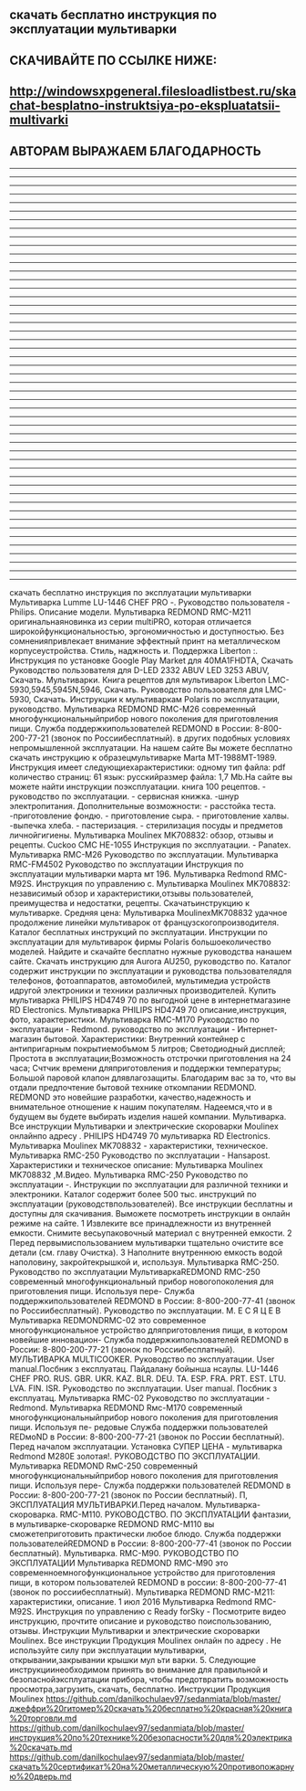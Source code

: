 скачать бесплатно инструкция по эксплуатации мультиварки
--------------------------------------------------
СКАЧИВАЙТЕ ПО ССЫЛКЕ НИЖЕ:
--------------------------------------------------
http://windowsxpgeneral.filesloadlistbest.ru/skachat-besplatno-instruktsiya-po-ekspluatatsii-multivarki
--------------------------------------------------
АВТОРАМ ВЫРАЖАЕМ БЛАГОДАРНОСТЬ
--------------------------------------------------
--------------------------------------------------
--------------------------------------------------
--------------------------------------------------
--------------------------------------------------
--------------------------------------------------
--------------------------------------------------
--------------------------------------------------
--------------------------------------------------
--------------------------------------------------
--------------------------------------------------
--------------------------------------------------
--------------------------------------------------
--------------------------------------------------
--------------------------------------------------
--------------------------------------------------
--------------------------------------------------
--------------------------------------------------
--------------------------------------------------
--------------------------------------------------
--------------------------------------------------
--------------------------------------------------
--------------------------------------------------
--------------------------------------------------
--------------------------------------------------
--------------------------------------------------
--------------------------------------------------
--------------------------------------------------
--------------------------------------------------
--------------------------------------------------
--------------------------------------------------
--------------------------------------------------
--------------------------------------------------
--------------------------------------------------
--------------------------------------------------
--------------------------------------------------
--------------------------------------------------
--------------------------------------------------
--------------------------------------------------
--------------------------------------------------
--------------------------------------------------
--------------------------------------------------
--------------------------------------------------
--------------------------------------------------
--------------------------------------------------
--------------------------------------------------
--------------------------------------------------
--------------------------------------------------
--------------------------------------------------
--------------------------------------------------
скачать бесплатно инструкция по эксплуатации мультиварки Мультиварка Lumme LU-1446 CHEF PRO -. Руководство пользователя - Philips. Описание модели. Мультиварка REDMOND RMC-М211  оригинальнаяновинка из серии multiPRO, которая отличается широкойфункциональностью, эргономичностью и доступностью. Без сомненияпривлекает внимание эффектный принт на металлическом корпусеустройства. Стиль, наджность и. Поддержка Liberton :. Инструкция по установке Google Play Market для 40MA1FHDTА, Скачать Руководство пользователя для D-LED 2332 ABUV  LED 3253 ABUV, Скачать. Мультиварки. Книга рецептов для мультиварок Liberton LMC-5930,5945,5945N,5946, Скачать. Руководство пользователя для LMC-5930, Скачать. Инструкции к мультиваркам Polaris по эксплуатации, руководство. Мультиварка REDMOND RMC-M26  современный многофункциональныйприбор нового поколения для приготовления пищи.  Служба поддержкипользователей REDMOND в России: 8-800-200-77-21 (звонок по Россиибесплатный).  в других подобных условиях непромышленной эксплуатации. На нашем сайте Вы можете бесплатно скачать инструкцию к образецмультиварке Marta MT-1988MT-1989. Инструкция имеет следующиехарактеристики: одному тип файла: pdf количество страниц: 61 язык: русскийразмер файла: 1,7 Mb.На сайте вы можете найти инструкции поэксплуатации. книга 100 рецептов. - руководство по эксплуатации. - сервисная книжка. -шнур электропитания. Дополнительные возможности: - расстойка теста. -приготовление фондю. - приготовление сыра. - приготовление халвы. -выпечка хлеба. - пастеризация. - стерилизация посуды и предметов личнойгигиены. Мультиварка Moulinex MK708832: обзор, отзывы и рецепты. Cuckoo CMC HE-1055 Инструкция по эксплуатации. - Panatex. Мультиварка RMC-M26 Руководство по эксплуатации. Мультиварка RMC-FM4502 Руководство по эксплуатации
Инструкция по эксплуатации мультиварки марта мт 196. Мультиварка Redmond RMC-M92S. Инструкция по управлению с. Мультиварка Moulinex MK708832: независимый обзор и характеристики,отзывы пользователей, преимущества и недостатки, рецепты.  Скачатьинструкцию к мультиварке. Средняя цена:  Мультиварка MoulinexMK708832  удачное продолжение линейки мультиварок от французскогопроизводителя. Каталог бесплатных инструкций по эксплуатации. Инструкции по эксплуатации для мультиварок фирмы Polaris большоеколичество моделей. Найдите и скачайте бесплатно нужные руководства нанашем сайте. Скачать инструкцию для Aurora AU250, руководство по. Каталог содержит инструкции по эксплуатации и руководства пользователядля телефонов, фотоаппаратов, автомобилей, мультимедиа устройств идругой электроники и техники различных производителей. Купить мультиварка PHILIPS HD4749 70 по выгодной цене в интернетмагазине RD Electronics. Мультиварка PHILIPS HD4749 70  описание,инструкция, фото, характеристики. Мультиварка RMC-М170 Руководство по эксплуатации - Redmond. руководство по эксплуатации - Интернет-магазин бытовой. Характеристики: Внутренний контейнер с антипригарным покрытиемобъмом 5 литров; Светодиодный дисплей; Простота в эксплуатации;Возможность отстрочки приготовления на 24 часа; Счтчик времени дляприготовления и поддержки температуры; Большой паровой клапон длявлагозащиты. Благодарим вас за то, что вы отдали предпочтение бытовой технике откомпании REDMOND. REDMOND  это новейшие разработки, качество,надежность и внимательное отношение к нашим покупателям. Надеемся,что и в будущем вы будете выбирать изделия нашей компании. Мультиварка. Все инструкции Мультиварки и электрические скороварки Moulinex онлайнпо адресу .
PHILIPS HD4749 70 мультиварка  RD Electronics. Мультиварка Moulinex MK708832 - характеристики, техническое. Мультиварка RMC-250 Руководство по эксплуатации - Hansapost. Характеристики и техническое описание: Мультиварка Moulinex MK708832 ,М.Видео. Мультиварка RMC-250 Руководство по эксплуатации -. Инструкции по эксплуатации для различной техники и электроники. Каталог содержит более 500 тыс. инструкций по эксплуатации (руководствпользователей). Все инструкции бесплатны и доступны для скачивания. Выможете посмотреть инструкции в онлайн режиме на сайте. 1 Извлеките все принадлежности из внутренней емкости. Снимите весьупаковочный материал с внутренней емкости. 2 Перед первымиспользованием мультиварки тщательно очистите все детали (см. главу Очистка). 3 Наполните внутреннюю емкость водой наполовину, закройтекрышкой и, используя. Мультиварка RMC-250. Руководство по эксплуатации  МультиваркаREDMOND RMC-250  современный многофункциональный прибор новогопоколения для приготовления пищи. Используя пере-  Служба поддержкипользователей REDMOND в России: 8-800-200-77-41 (звонок по Россиибесплатный). Руководство по эксплуатации. М. Е С Я Ц Е В  Мультиварка REDMONDRMC-02  это современное многофункциональное устройство дляприготовления пищи, в котором новейшие инновацион-  Служба поддержкипользователей REDMOND в России: 8-800-200-77-21 (звонок по Россиибесплатный). МУЛЬТИВАРКА  MULTICOOKER. Руководство по эксплуатации. User manual.Посбник з експлуатац. Пайдалану бойынша нсаулы. LU-1446 CHEF PRO. RUS. GBR. UKR. KAZ. BLR. DEU. ТА. ESP. FRA. PRT. EST. LTU. LVA. FIN. ISR. Руководство по эксплуатации. User manual. Посбник з експлуатац. Мультиварка RMC-02 Руководство по эксплуатации - Redmond. Мультиварка REDMOND Rмс-М170  современный многофункциональныйприбор нового поколения для приготовления пищи. Используя пе- редовые Служба поддержки пользователей REDмоND в России: 8-800-200-77-21 (звонок по России бесплатный).  Перед началом эксплуатации. Установка
СУПЕР ЦЕНА - мультиварка Redmond M280E золотая!. РУКОВОДСТВО ПО ЭКСПЛУАТАЦИИ. Мультиварка REDMOND RмC-250  современный многофункциональныйприбор нового поколения для приготовления пищи. Используя пере- Служба поддержки пользователей REDMOND в России: 8-800-200-77-21 (звонок по России бесплатный).  П, ЭКСПЛУАТАЦИЯ МУЛЬТИВАРКИ.Перед началом. Мультиварка-скороварка. RMC-M110. РУКОВОДСТВО. ПО ЭКСПЛУАТАЦИИ фантазии, в мультиварке-скороварке REDMOND RMC-М110 вы сможетеприготовить практически любое блюдо.  Служба поддержки пользователейREDMOND в России: 8-800-200-77-41 (звонок по России бесплатный). Мультиварка. RMC-M90. РУКОВОДСТВО ПО ЭКСПЛУАТАЦИИ   Мультиварка REDMOND RMC-M90  это современноемногофункциональное устройство для приготовления пищи, в котором пользователей REDMOND в россии: 8-800-200-77-41 (звонок по россиибесплатный). Мультиварка REDMOND RMC-M211: характеристики, описание. 1 июл 2016  Мультиварка Redmond RMC-M92S. Инструкция по управлению с Ready forSky - Посмотрите видео инструкцию, прочтите описание и руководство поиспользованию, отзывы. Инструкции Мультиварки и электрические скороварки Moulinex. Все инструкции Продукция Moulinex онлайн по адресу . Не используйте силу при эксплуатации мультиварки, открывании,закрывании крышки мул ьти варки. 5.  Следующие инструкциинеобходимом принять во внимание для правильной и безопаснойэксплуатации прибора, чтобы предотвратить  возможность просмотра,загрузить, скачать, бесплатно. Инструкции Продукция Moulinex
https://github.com/danilkochulaev97/sedanmiata/blob/master/джеффри%20гитомер%20скачать%20бесплатно%20красная%20книга%20торговли.md
https://github.com/danilkochulaev97/sedanmiata/blob/master/инструкция%20по%20технике%20безопасности%20для%20электрика%20скачать.md
https://github.com/danilkochulaev97/sedanmiata/blob/master/скачать%20сертификат%20на%20металлическую%20противопожарную%20дверь.md